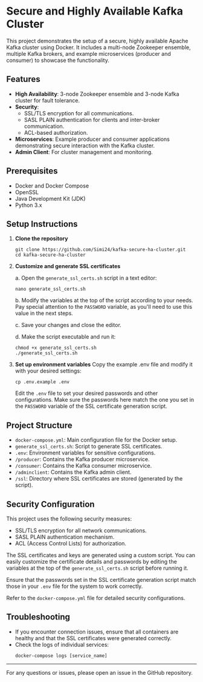 # Secure and Highly Available Kafka Cluster

This project demonstrates the setup of a secure, highly available Apache Kafka cluster using Docker. It includes a multi-node Zookeeper ensemble, multiple Kafka brokers, and example microservices (producer and consumer) to showcase the functionality.

## Features

- **High Availability**: 3-node Zookeeper ensemble and 3-node Kafka cluster for fault tolerance.
- **Security**: 
  - SSL/TLS encryption for all communications.
  - SASL PLAIN authentication for clients and inter-broker communication.
  - ACL-based authorization.
- **Microservices**: Example producer and consumer applications demonstrating secure interaction with the Kafka cluster.
- **Admin Client**: For cluster management and monitoring.

## Prerequisites

- Docker and Docker Compose
- OpenSSL
- Java Development Kit (JDK)
- Python 3.x

## Setup Instructions

1. **Clone the repository**
   ```
   git clone https://github.com/Simi24/kafka-secure-ha-cluster.git
   cd kafka-secure-ha-cluster
   ```

2. **Customize and generate SSL certificates**
   
   a. Open the `generate_ssl_certs.sh` script in a text editor:
   ```
   nano generate_ssl_certs.sh
   ```
   
   b. Modify the variables at the top of the script according to your needs. Pay special attention to the `PASSWORD` variable, as you'll need to use this value in the next steps.
   
   c. Save your changes and close the editor.
   
   d. Make the script executable and run it:
   ```
   chmod +x generate_ssl_certs.sh
   ./generate_ssl_certs.sh
   ```

3. **Set up environment variables**
   Copy the example .env file and modify it with your desired settings:
   ```
   cp .env.example .env
   ```
   Edit the `.env` file to set your desired passwords and other configurations. Make sure the passwords here match the one you set in the `PASSWORD` variable of the SSL certificate generation script.

## Project Structure

- `docker-compose.yml`: Main configuration file for the Docker setup.
- `generate_ssl_certs.sh`: Script to generate SSL certificates.
- `.env`: Environment variables for sensitive configurations.
- `/producer`: Contains the Kafka producer microservice.
- `/consumer`: Contains the Kafka consumer microservice.
- `/adminclient`: Contains the Kafka admin client.
- `/ssl`: Directory where SSL certificates are stored (generated by the script).

## Security Configuration

This project uses the following security measures:

- SSL/TLS encryption for all network communications.
- SASL PLAIN authentication mechanism.
- ACL (Access Control Lists) for authorization.

The SSL certificates and keys are generated using a custom script. You can easily customize the certificate details and passwords by editing the variables at the top of the `generate_ssl_certs.sh` script before running it.

Ensure that the passwords set in the SSL certificate generation script match those in your `.env` file for the system to work correctly.

Refer to the `docker-compose.yml` file for detailed security configurations.

## Troubleshooting

- If you encounter connection issues, ensure that all containers are healthy and that the SSL certificates were generated correctly.
- Check the logs of individual services:
  ```
  docker-compose logs [service_name]
  ```

---

For any questions or issues, please open an issue in the GitHub repository.

